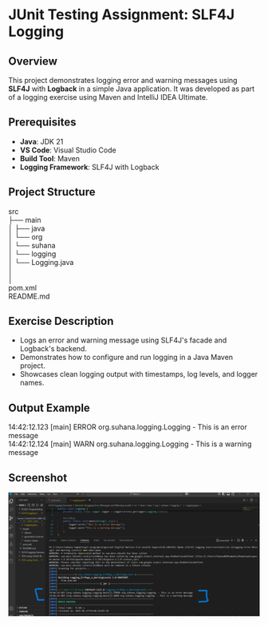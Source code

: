 # JUnit Testing Assignment: SLF4J Logging

## Overview
This project demonstrates logging error and warning messages using **SLF4J** with **Logback** in a simple Java application. It was developed as part of a logging exercise using Maven and IntelliJ IDEA Ultimate.

## Prerequisites
- **Java**: JDK 21  
- **VS Code**: Visual Studio Code
- **Build Tool**: Maven  
- **Logging Framework**: SLF4J with Logback  

## Project Structure
src  
├── main  
│   ├── java  
│      └── org  
│          └── suhana  
│              └── logging  
│                  └── Logging.java  
│    
│       
pom.xml  
README.md  

## Exercise Description
- Logs an error and warning message using SLF4J's facade and Logback's backend.  
- Demonstrates how to configure and run logging in a Java Maven project.  
- Showcases clean logging output with timestamps, log levels, and logger names.  


## Output Example
14:42:12.123 [main] ERROR org.suhana.logging.Logging - This is an error message  
14:42:12.124 [main] WARN  org.suhana.logging.Logging - This is a warning message  

## Screenshot
![output](https://github.com/Suhana-Samanta/Cognizant-Digital-Nurture-4.0-JavaFSE-SupersetID-6403192-/blob/41a7e494c89652ec108c2bb05d7fc58f260b9376/Week%202/SLF4J%20logging%20Exercises/Exercise%201/output/output.png)
